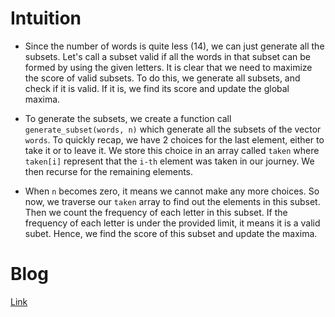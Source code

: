 # Intuition
* Since the number of words is quite less (14), we can just generate all the subsets. Let's call a subset valid if all the words in that subset can be formed by using the given letters. It is clear that we need to maximize the score of valid subsets. To do this, we generate all subsets, and check if it is valid. If it is, we find its score and update the global maxima.

* To generate the subsets, we create a function call `generate_subset(words, n)`  which generate all the subsets of the vector `words`.  To quickly recap, we have 2 choices for the last element, either to take it or to leave it. We store this choice in an array called `taken` where `taken[i]` represent that the `i-th` element was taken in our journey. We then recurse for the remaining elements.

* When `n` becomes zero, it means we cannot make any more choices. So now, we traverse our `taken` array to find out the elements in this subset. Then we count the frequency of each letter in this subset. If the frequency of each letter is under the provided limit, it means it is a valid subet. Hence, we find the score of this subset and update the maxima.


# Blog
[Link](https://leetcode.com/problems/maximum-score-words-formed-by-letters/discuss/425104/Detailed-Explanation-using-Recursion)
